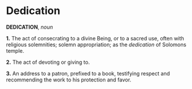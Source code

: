 # Dedication

**DEDICATION**, _noun_

**1.** The act of consecrating to a divine Being, or to a sacred use, often with religious solemnities; solemn appropriation; as the _dedication_ of Solomons temple.

**2.** The act of devoting or giving to.

**3.** An address to a patron, prefixed to a book, testifying respect and recommending the work to his protection and favor.